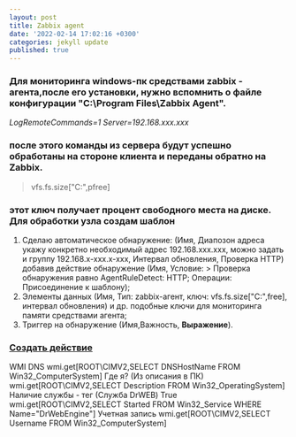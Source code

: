 ```yaml
---
layout: post
title: Zabbix agent
date: '2022-02-14 17:02:16 +0300'
categories: jekyll update
published: true
---
```

### Для мониторинга windows-пк средствами zabbix - агента,после его установки, нужно вспомнить о файле конфигурации "C:\Program Files\Zabbix Agent".
_LogRemoteCommands=1
Server=192.168.xxx.xxx_
### после этого команды из сервера будут успешно обработаны на стороне клиента и переданы обратно на Zabbix.
> vfs.fs.size["C:",pfree]  
### этот ключ получает процент свободного места на диске. Для обработки узла создам шаблон
1. Сделаю автоматическое обнаружение: (Имя, Диапозон адреса укажу конкретно необходимый адрес 192.168.xxx.xxx, можно задать и группу 192.168.x-xxx.x-xxx, Интервал обновления, Проверка HTTP) добавив действие обнаружение (Имя, Условие: > Проверка обнаружения равно AgentRuleDetect: HTTP; Операции: Присоединение к шаблону);
2. Элементы данных (Имя, Тип: zabbix-агент, ключ: vfs.fs.size["C:",free], интервал обновления) и др. подобные ключи для мониторинга памяти средствами агента;
3. Триггер на обнаружение (Имя,Важность, **Выражение**).

### [Создать дейcтвие](https://www.zabbix.com/documentation/current/ru/manual/config/notifications/action)

WMI 
DNS
wmi.get[ROOT\CIMV2,SELECT DNSHostName FROM Win32_ComputerSystem]
Где я? (Из описания в ПК)
wmi.get[ROOT\CIMV2,SELECT Description FROM Win32_OperatingSystem]
Наличие службы - тег (Служба DrWEB) True
wmi.get[ROOT\CIMV2,SELECT Started FROM Win32_Service WHERE Name="DrWebEngine"]
Учетная запись
wmi.get[ROOT\CIMV2,SELECT Username FROM Win32_ComputerSystem]    

